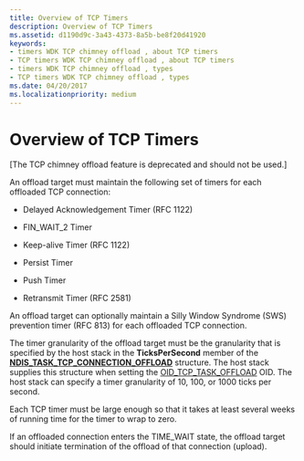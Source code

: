 ```yaml
---
title: Overview of TCP Timers
description: Overview of TCP Timers
ms.assetid: d1190d9c-3a43-4373-8a5b-be8f20d41920
keywords:
- timers WDK TCP chimney offload , about TCP timers
- TCP timers WDK TCP chimney offload , about TCP timers
- timers WDK TCP chimney offload , types
- TCP timers WDK TCP chimney offload , types
ms.date: 04/20/2017
ms.localizationpriority: medium
---
```


# Overview of TCP Timers


\[The TCP chimney offload feature is deprecated and should not be used.\]

An offload target must maintain the following set of timers for each offloaded TCP connection:

-   Delayed Acknowledgement Timer (RFC 1122)

-   FIN\_WAIT\_2 Timer

-   Keep-alive Timer (RFC 1122)

-   Persist Timer

-   Push Timer

-   Retransmit Timer (RFC 2581)

An offload target can optionally maintain a Silly Window Syndrome (SWS) prevention timer (RFC 813) for each offloaded TCP connection.

The timer granularity of the offload target must be the granularity that is specified by the host stack in the **TicksPerSecond** member of the [**NDIS\_TASK\_TCP\_CONNECTION\_OFFLOAD**](https://msdn.microsoft.com/library/windows/hardware/ff567873) structure. The host stack supplies this structure when setting the [OID\_TCP\_TASK\_OFFLOAD](https://msdn.microsoft.com/library/windows/hardware/ff569815) OID. The host stack can specify a timer granularity of 10, 100, or 1000 ticks per second.

Each TCP timer must be large enough so that it takes at least several weeks of running time for the timer to wrap to zero.

If an offloaded connection enters the TIME\_WAIT state, the offload target should initiate termination of the offload of that connection (upload).

 

 





